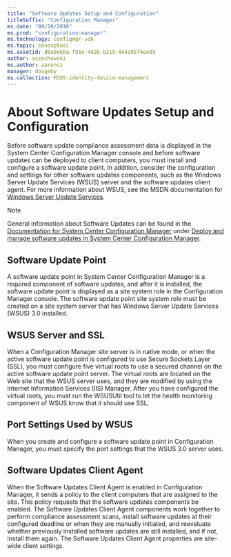 ```yaml
---
title: "Software Updates Setup and Configuration"
titleSuffix: "Configuration Manager"
ms.date: "09/20/2016"
ms.prod: "configuration-manager"
ms.technology: configmgr-sdk
ms.topic: conceptual
ms.assetid: d8a9e6ba-f91e-4d2b-b215-8e4285f4eed9
author: aczechowski
ms.author: aaroncz
manager: dougeby
ms.collection: M365-identity-device-management
---
```

# About Software Updates Setup and Configuration
Before software update compliance assessment data is displayed in the System Center Configuration Manager console and before software updates can be deployed to client computers, you must install and configure a software update point. In addition, consider the configuration and settings for other software updates components, such as the Windows Server Update Services (WSUS) server and the software updates client agent. For more information about WSUS, see the MSDN documentation for [Windows Server Update Services](http://go.microsoft.com/fwlink/?LinkId=93575).  

> [!NOTE]
>  General information about Software Updates can be found in the [Documentation for System Center Configuration Manager](https://technet.microsoft.com/library/mt346023.aspx) under [Deploy and manage software updates in System Center Configuration Manager](https://technet.microsoft.com/library/mt634340.aspx).  

## Software Update Point  
 A software update point in System Center Configuration Manager is a required component of software updates, and after it is installed, the software update point is displayed as a site system role in the Configuration Manager console. The software update point site system role must be created on a site system server that has Windows Server Update Services (WSUS) 3.0 installed.  

## WSUS Server and SSL  
 When a Configuration Manager site server is in native mode, or when the active software update point is configured to use Secure Sockets Layer (SSL), you must configure five virtual roots to use a secured channel on the active software update point server. The virtual roots are located on the Web site that the WSUS server uses, and they are modified by using the Internet Information Services (IIS) Manager. After you have configured the virtual roots, you must run the WSUSUtil tool to let the health monitoring component of WSUS know that it should use SSL.  

## Port Settings Used by WSUS  
 When you create and configure a software update point in Configuration Manager, you must specify the port settings that the WSUS 3.0 server uses.  

## Software Updates Client Agent  
 When the Software Updates Client Agent is enabled in Configuration Manager, it sends a policy to the client computers that are assigned to the site. This policy requests that the software updates components be enabled. The Software Updates Client Agent components work together to perform compliance assessment scans, install software updates at their configured deadline or when they are manually initiated, and reevaluate whether previously installed software updates are still installed, and if not, install them again. The Software Updates Client Agent properties are site-wide client settings.  
